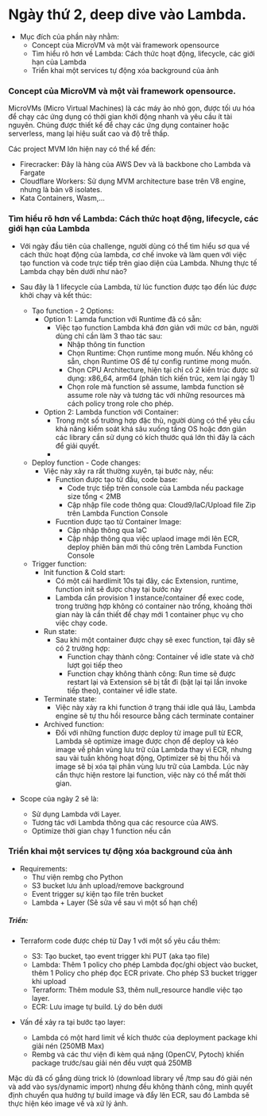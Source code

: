 # Ngày thứ 2, deep dive vào Lambda.

- Mục đích của phần này nhằm:
  - Concept của MicroVM và một vài framework opensource
  - Tìm hiểu rõ hơn về Lambda: Cách thức hoạt động, lifecycle, các giới hạn của Lambda
  - Triển khai một services tự động xóa background của ảnh

### Concept của MicroVM và một vài framework opensource.
MicroVMs (Micro Virtual Machines) là các máy ảo nhỏ gọn, được tối ưu hóa để chạy các ứng dụng có thời gian khởi động nhanh và yêu cầu ít tài nguyên. Chúng được thiết kế để chạy các ứng dụng container hoặc serverless, mang lại hiệu suất cao và độ trễ thấp.

Các project MVM lớn hiện nay có thể kể đến:
- Firecracker: Đây là hàng của AWS Dev và là backbone cho Lambda và Fargate
- Cloudflare Workers: Sử dụng MVM architecture base trên V8 engine, nhưng là bản v8 isolates.
- Kata Containers, Wasm,...


### Tìm hiểu rõ hơn về Lambda: Cách thức hoạt động, lifecycle, các giới hạn của Lambda

- Với ngày đầu tiên của challenge, người dùng có thể tìm hiểu sơ qua về cách thức hoạt động của lambda, cơ chế invoke và làm quen với việc tạo function và code trực tiếp trên giao diện của Lambda. Nhưng thực tế Lambda chạy bên dưới như nào?
- Sau đây là 1 lifecycle của Lambda, từ lúc function được tạo đến lúc được khởi chạy và kết thúc:
  - Tạo function - 2 Options:
    - Option 1: Lamda function với Runtime đã có sẵn:
      - Việc tạo function Lambda khá đơn giản với mức cơ bản, người dùng chỉ cần làm 3 thao tác sau:
        - Nhập thông tin function
        - Chọn Runtime: Chọn runtime mong muốn. Nếu không có sẵn, chọn Runtime OS để tự config runtime mong muốn.
        - Chọn CPU Architecture, hiện tại chỉ có 2 kiến trúc được sử dụng: x86_64, arm64 (phân tích kiến trúc, xem lại ngày 1)
        - Chọn role mà function sẽ assume, lambda function sẽ assume role này và tương tác với những resources mà cách policy trong role cho phép.
    - Option 2: Lambda function với Container:
      - Trong một số trường hợp đặc thù, người dùng có thể yêu cầu khả năng kiểm soát khá sâu xuống tầng OS hoặc đơn giản các library cần sử dụng có kích thước quá lớn thì đây là cách để giải quyết.
      - 
  - Deploy function - Code changes:
    - Việc này xảy ra rất thường xuyên, tại bước này, nếu:
      - Function được tạo từ đầu, code base:
        - Code trực tiếp trên console của Lambda nếu package size tổng < 2MB
        - Cập nhập file code thông qua: Cloud9/IaC/Upload file Zip trên Lambda Function Console
      - Fucntion được tạo từ Container Image:
        - Cập nhập thông qua IaC
        - Cập nhập thông qua việc uplaod image mới lên ECR, deploy phiên bản mới thủ công trên Lambda Function Console
  - Trigger function:
    - Init function & Cold start:
      - Có một cái hardlimit 10s tại đây, các Extension, runtime, function init sẽ được chạy tại bước này
      - Lambda cần provision 1 instance/container để exec code, trong trường hợp không có container nào trống, khoảng thời gian này là cần thiết để chạy mới 1 container phục vụ cho việc chạy code.
    - Run state:
      -  Sau khi một container được chạy sẽ exec function, tại đây sẽ có 2 trường hợp:
         -  Function chạy thành công: Container về idle state và chờ lượt gọi tiếp theo
         -  Function chạy không thành công: Run time sẽ được restart lại và Extension sẽ bị tắt đi (bật lại tại lần invoke tiếp theo), container về idle state.
    - Terminate state:
      - Việc này xảy ra khi function ở trạng thái idle quá lâu, Lambda engine sẽ tự thu hồi resource bằng cách terminate container
    - Archived function:
      - Đối với những function được deploy từ image pull từ ECR, Lambda sẽ optimize image được chọn để deploy và kéo image về phân vùng lưu trữ của Lambda thay vì ECR, nhưng sau vài tuần không hoạt động, Optimizer sẽ bị thu hồi và image sẽ bị xóa tại phân vùng lưu trữ của Lambda. Lúc này cần thực hiện restore lại function, việc này có thể mất thời gian.

- Scope của ngày 2 sẽ là:
  - Sử dụng Lambda với Layer.
  - Tương tác với Lambda thông qua các resource của AWS.
  - Optimize thời gian chạy 1 function nếu cần


### Triển khai một services tự động xóa background của ảnh
- Requirements:
  - Thư viện rembg cho Python
  - S3 bucket lưu ảnh upload/remove background
  - Event trigger sự kiện tạo file trên bucket
  - Lambda + Layer (Sẽ sửa về sau vì một số hạn chế)

##### Triển:
- Terraform code được chép từ Day 1 với một số yêu cầu thêm:
  - S3: Tạo bucket, tạo event trigger khi PUT (aka tạo file)
  - Lambda: Thêm 1 policy cho phép Lambda đọc/ghi object vào bucket, thêm 1 Policy cho phép đọc ECR private. Cho phép S3 bucket trigger khi upload
  - Terraform: Thêm module S3, thêm null_resource handle việc tạo layer.
  - ECR: Lưu image tự build. Lý do bên dưới

- Vấn đề xảy ra tại bước tạo layer:
  - Lambda có một hard limit về kích thước của deployment package khi giải nén (250MB Max)
  - Rembg và các thư viện đi kèm quá nặng (OpenCV, Pytoch) khiến package trước/sau giải nén đều vượt quá 250MB

Mặc dù đã cố gắng dùng trick lỏ (download library về /tmp sau đó giải nén và add vào sys/dynamic import) nhưng đều không thành công, mình quyết định chuyển qua hướng tự build image và đẩy lên ECR, sau đó Lambda sẽ thực hiện kéo image về và xử lý ảnh.


